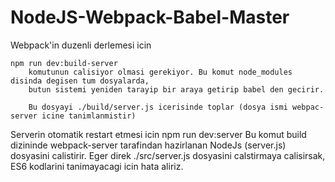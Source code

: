 # NodeJS-Webpack-Babel-Master

Webpack'in duzenli derlemesi icin 
    
    npm run dev:build-server
        komutunun calisiyor olmasi gerekiyor. Bu komut node_modules disinda degisen tum dosyalarda,
        butun sistemi yeniden tarayip bir araya getirip babel den gecirir. 

        Bu dosyayi ./build/server.js icerisinde toplar (dosya ismi webpac-server icine tanimlanmistir)

Serverin otomatik restart etmesi icin
    npm run dev:server
        Bu komut build dizininde webpack-server tarafindan hazirlanan NodeJs (server.js) dosyasini calistirir.
        Eger direk ./src/server.js dosyasini calstirmaya calisirsak, ES6 kodlarini tanimayacagi icin hata aliriz.

